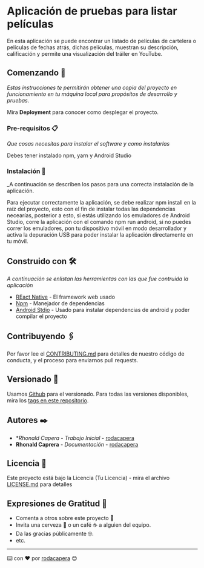 # Aplicación de pruebas para listar películas

En esta aplicación se puede encontrar un listado de películas de cartelera o películas de fechas atrás, dichas películas,
muestran su descripción, calificación y permite una visualización del tráiler en YouTube.

## Comenzando 🚀

_Estas instrucciones te permitirán obtener una copia del proyecto en funcionamiento en tu máquina local para propósitos de desarrollo y pruebas._

Mira **Deployment** para conocer como desplegar el proyecto.


### Pre-requisitos 📋

_Que cosas necesitas para instalar el software y como instalarlas_

Debes tener instalado npm, yarn y Android Studio

### Instalación 🔧

_A continuación se describen los pasos para una correcta instalación de la aplicación.

Para ejecutar correctamente la aplicación, se debe realizar npm install en la raíz del proyecto, esto con el fin de instalar
todas las dependencias necearías, posterior a esto, si estás utilizando los emuladores de Android Studio, corre la aplicación
con el comando npm run android, si no puedes correr los emuladores, pon tu dispositivo móvil en modo desarrollador y activa
la depuración USB para poder instalar la aplicación directamente en tu móvil.

## Construido con 🛠️

_A continuación se enlistan las herramientas con las que fue contruida la aplicación_

* [REact Native](https://reactnative.dev/docs/0.63/getting-started) - El framework web usado
* [Npm](https://www.npmjs.com/) - Manejador de dependencias
* [Android Stdio](https://developer.android.com/?hl=es-419) - Usado para instalar dependencias de android y poder compilar el proyecto 

## Contribuyendo 🖇️

Por favor lee el [CONTRIBUTING.md](https://gist.github.com/villanuevand/xxxxxx) para detalles de nuestro código de conducta, y el proceso para enviarnos pull requests.

## Versionado 📌

Usamos [Github](https://github.com/) para el versionado. Para todas las versiones disponibles, mira los [tags en este repositorio](https://github.com/rodacapera/peliculas).

## Autores ✒️

* **Rhonald Capera* - *Trabajo Inicial* - [rodacapera](https://github.com/rodacapera)
* **Rhonald Caprera** - *Documentación* - [rodacapera](#rodacapera)

## Licencia 📄

Este proyecto está bajo la Licencia (Tu Licencia) - mira el archivo [LICENSE.md](LICENSE.md) para detalles

## Expresiones de Gratitud 🎁

* Comenta a otros sobre este proyecto 📢
* Invita una cerveza 🍺 o un café ☕ a alguien del equipo. 
* Da las gracias públicamente 🤓.
* etc.



---
⌨️ con ❤️ por [rodacapera](https://github.com/rodacapera) 😊
